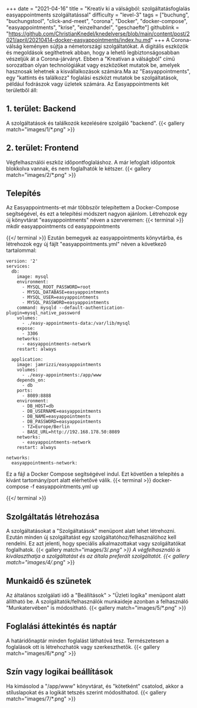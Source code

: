 +++
date = "2021-04-16"
title = "Kreatív ki a válságból: szolgáltatásfoglalás easyappointments szolgáltatással"
difficulty = "level-3"
tags = ["buchung", "buchungstool", "click-and-meet", "corona", "Docker", "docker-compose", "easyappointments", "krise", "einzelhandel", "geschaefte"]
githublink = "https://github.com/ChristianKnedel/knedelverse/blob/main/content/post/2021/april/20210414-docker-easyappointments/index.hu.md"
+++
A Corona-válság keményen sújtja a németországi szolgáltatókat. A digitális eszközök és megoldások segíthetnek abban, hogy a lehető legbiztonságosabban vészeljük át a Corona-járványt. Ebben a "Kreatívan a válságból" című sorozatban olyan technológiákat vagy eszközöket mutatok be, amelyek hasznosak lehetnek a kisvállalkozások számára.Ma az "Easyappointments", egy "kattints és találkozz" foglalási eszközt mutatok be szolgáltatások, például fodrászok vagy üzletek számára. Az Easyappointments két területből áll:
## 1. terület: Backend
A szolgáltatások és találkozók kezelésére szolgáló "backend".
{{< gallery match="images/1/*.png" >}}

## 2. terület: Frontend
Végfelhasználói eszköz időpontfoglaláshoz. A már lefoglalt időpontok blokkolva vannak, és nem foglalhatók le kétszer.
{{< gallery match="images/2/*.png" >}}

## Telepítés
Az Easyappointments-et már többször telepítettem a Docker-Compose segítségével, és ezt a telepítési módszert nagyon ajánlom. Létrehozok egy új könyvtárat "easyappointments" néven a szerveremen:
{{< terminal >}}
mkdir easyappointments
cd easyappointments

{{</ terminal >}}
Ezután bemegyek az easyappointments könyvtárba, és létrehozok egy új fájlt "easyappointments.yml" néven a következő tartalommal:
```
version: '2'
services:
  db:
    image: mysql
    environment:
      - MYSQL_ROOT_PASSWORD=root
      - MYSQL_DATABASE=easyappointments
      - MYSQL_USER=easyappointments
      - MYSQL_PASSWORD=easyappointments
    command: mysqld --default-authentication-plugin=mysql_native_password
    volumes:
      - ./easy-appointments-data:/var/lib/mysql
    expose:
      - 3306
    networks:
      - easyappointments-network
    restart: always

  application:
    image: jamrizzi/easyappointments
    volumes:
      - ./easy-appointments:/app/www
    depends_on:
      - db
    ports:
      - 8089:8888
    environment:
      - DB_HOST=db
      - DB_USERNAME=easyappointments
      - DB_NAME=easyappointments
      - DB_PASSWORD=easyappointments
      - TZ=Europe/Berlin
      - BASE_URL=http://192.168.178.50:8089 
    networks:
      - easyappointments-network
    restart: always

networks:
  easyappointments-network:

```
Ez a fájl a Docker Compose segítségével indul. Ezt követően a telepítés a kívánt tartomány/port alatt elérhetővé válik.
{{< terminal >}}
docker-compose -f easyappointments.yml up

{{</ terminal >}}

## Szolgáltatás létrehozása
A szolgáltatásokat a "Szolgáltatások" menüpont alatt lehet létrehozni. Ezután minden új szolgáltatást egy szolgáltatóhoz/felhasználóhoz kell rendelni. Ez azt jelenti, hogy speciális alkalmazottakat vagy szolgáltatókat foglalhatok.
{{< gallery match="images/3/*.png" >}}
A végfelhasználó is kiválaszthatja a szolgáltatást és az általa preferált szolgáltatót.
{{< gallery match="images/4/*.png" >}}

## Munkaidő és szünetek
Az általános szolgálati idő a "Beállítások" > "Üzleti logika" menüpont alatt állítható be. A szolgáltatók/felhasználók munkaideje azonban a felhasználó "Munkatervében" is módosítható.
{{< gallery match="images/5/*.png" >}}

## Foglalási áttekintés és naptár
A határidőnaptár minden foglalást láthatóvá tesz. Természetesen a foglalások ott is létrehozhatók vagy szerkeszthetők.
{{< gallery match="images/6/*.png" >}}

## Szín vagy logikai beállítások
Ha kimásolod a "/app/www" könyvtárat, és "kötetként" csatolod, akkor a stíluslapokat és a logikát tetszés szerint módosíthatod.
{{< gallery match="images/7/*.png" >}}